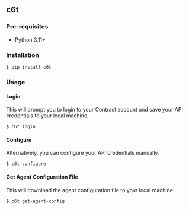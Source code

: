 ## c6t

### Pre-requisites
- Python 3.11+

### Installation
```shell
$ pip install c6t
```

### Usage
#### Login
This will prompt you to login to your Contrast account and save your API credentials to your local machine.
```shell
$ c6t login
```

#### Configure
Alternatively, you can configure your API credentials manually.
```shell
$ c6t configure
```

#### Get Agent Configuration File
This will download the agent configuration file to your local machine.
```shell
$ c6t get-agent-config
```
